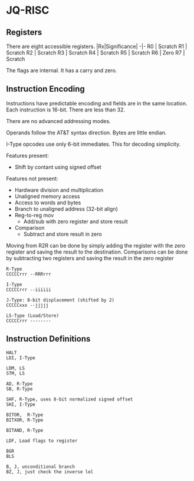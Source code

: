# JQ-RISC

## Registers

There are eight accessible registers.
|Rx|Significance|
-|-
R0 | Scratch
R1 | Scratch
R2 | Scratch
R3 | Scratch
R4 | Scratch
R5 | Scratch
R6 | Zero
R7 | Scratch

The flags are internal. It has a carry and zero.

## Instruction Encoding

Instructions have predictable encoding and fields are in the same location. Each instruction is 16-bit. There are less than 32.

There are no advanced addressing modes.

Operands follow the AT&T syntax direction. Bytes are little endian.

I-Type opcodes use only 6-bit immediates. This for decoding simplicity.

Features present:
* Shift by contant using signed offset

Features not present:
* Hardware division and multiplication
* Unaligned memory access
* Access to words and bytes
* Branch to unaligned address (32-bit align)
* Reg-to-reg mov
  * Add/sub with zero register and store result
* Comparison
  * Subtract and store result in zero

Moving from R2R can be done by simply adding the register with the zero register and saving the result to the destination. Comparisons can be done by subtracting two registers and saving the result in the zero register

```
R-Type
CCCCCrrr --RRRrrr

I-Type
CCCCCrrr --iiiiii

J-Type: 8-bit displacement (shifted by 2)
CCCCCxxx --jjjjj

LS-Type (Load/Store)
CCCCCrrr --------
```
## Instruction Definitions
```
HALT
LDI, I-Type

LDM, LS
STM, LS

AD, R-Type
SB, R-Type

SHF, R-Type, uses 8-bit normalized signed offset
SHI, I-Type

BITOR,  R-Type
BITXOR, R-Type

BITAND, R-Type

LDF, Load flags to register

BGR
BLS

B, J, unconditional branch
BZ, J, just check the inverse lol

```